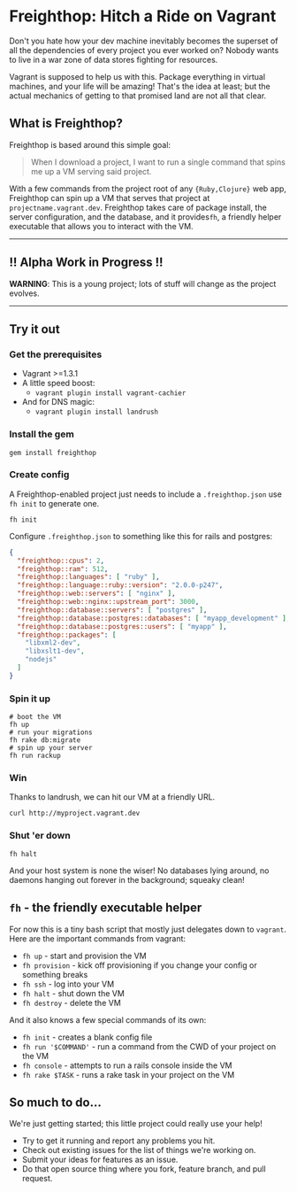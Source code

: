 # Freighthop: Hitch a Ride on Vagrant

Don't you hate how your dev machine inevitably becomes the superset of all the dependencies of every project you ever worked on? Nobody wants to live in a war zone of data stores fighting for resources.

Vagrant is supposed to help us with this. Package everything in virtual machines, and your life will be amazing! That's the idea at least; but the actual mechanics of getting to that promised land are not all that clear.

## What is Freighthop?

Freighthop is based around this simple goal:

> When I download a project, I want to run a single command that spins me up a VM serving said project.

With a few commands from the project root of any `{Ruby,Clojure}` web app, Freighthop can spin up a VM that serves that project at `projectname.vagrant.dev`. Freighthop takes care of package install, the server configuration, and the database, and it provides`fh`, a friendly helper executable that allows you to interact with the VM.

----

## !! Alpha Work in Progress !!

**WARNING**: This is a young project; lots of stuff will change as the project evolves.

----


## Try it out

### Get the prerequisites

* Vagrant >=1.3.1
* A little speed boost:
  * `vagrant plugin install vagrant-cachier`
* And for DNS magic:
  * `vagrant plugin install landrush`


### Install the gem

```
gem install freighthop
```

### Create config

A Freighthop-enabled project just needs to include a `.freighthop.json` use `fh init` to generate one.

```
fh init
```

Configure `.freighthop.json` to something like this for rails and postgres:

```json
{
  "freighthop::cpus": 2,
  "freighthop::ram": 512,
  "freighthop::languages": [ "ruby" ],
  "freighthop::language::ruby::version": "2.0.0-p247",
  "freighthop::web::servers": [ "nginx" ],
  "freighthop::web::nginx::upstream_port": 3000,
  "freighthop::database::servers": [ "postgres" ],
  "freighthop::database::postgres::databases": [ "myapp_development" ],
  "freighthop::database::postgres::users": [ "myapp" ],
  "freighthop::packages": [
    "libxml2-dev",
    "libxslt1-dev",
    "nodejs"
  ]
}
```

### Spin it up

```
# boot the VM
fh up
# run your migrations
fh rake db:migrate
# spin up your server
fh run rackup
```

### Win

Thanks to landrush, we can hit our VM at a friendly URL.

```
curl http://myproject.vagrant.dev
```

### Shut 'er down

```
fh halt
```

And your host system is none the wiser! No databases lying around, no daemons hanging out forever in the background; squeaky clean!

## `fh` - the friendly executable helper

For now this is a tiny bash script that mostly just delegates down to `vagrant`. Here are the important commands from vagrant:

 * `fh up` - start and provision the VM
 * `fh provision` - kick off provisioning if you change your config or something breaks
 * `fh ssh` - log into your VM
 * `fh halt` - shut down the VM
 * `fh destroy` - delete the VM

And it also knows a few special commands of its own:

 * `fh init` - creates a blank config file
 * `fh run '$COMMAND'` - run a command from the CWD of your project on the VM
 * `fh console` - attempts to run a rails console inside the VM
 * `fh rake $TASK` - runs a rake task in your project on the VM

## So much to do...

We're just getting started; this little project could really use your help!

 * Try to get it running and report any problems you hit.
 * Check out existing issues for the list of things we're working on.
 * Submit your ideas for features as an issue.
 * Do that open source thing where you fork, feature branch, and pull request.
